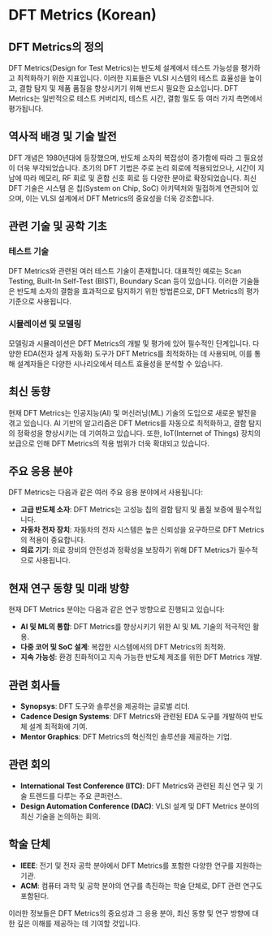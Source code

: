 # DFT Metrics (Korean)

## DFT Metrics의 정의

DFT Metrics(Design for Test Metrics)는 반도체 설계에서 테스트 가능성을 평가하고 최적화하기 위한 지표입니다. 이러한 지표들은 VLSI 시스템의 테스트 효율성을 높이고, 결함 탐지 및 제품 품질을 향상시키기 위해 반드시 필요한 요소입니다. DFT Metrics는 일반적으로 테스트 커버리지, 테스트 시간, 결함 밀도 등 여러 가지 측면에서 평가됩니다.

## 역사적 배경 및 기술 발전

DFT 개념은 1980년대에 등장했으며, 반도체 소자의 복잡성이 증가함에 따라 그 필요성이 더욱 부각되었습니다. 초기의 DFT 기법은 주로 논리 회로에 적용되었으나, 시간이 지남에 따라 메모리, RF 회로 및 혼합 신호 회로 등 다양한 분야로 확장되었습니다. 최신 DFT 기술은 시스템 온 칩(System on Chip, SoC) 아키텍처와 밀접하게 연관되어 있으며, 이는 VLSI 설계에서 DFT Metrics의 중요성을 더욱 강조합니다.

## 관련 기술 및 공학 기초

### 테스트 기술

DFT Metrics와 관련된 여러 테스트 기술이 존재합니다. 대표적인 예로는 Scan Testing, Built-In Self-Test (BIST), Boundary Scan 등이 있습니다. 이러한 기술들은 반도체 소자의 결함을 효과적으로 탐지하기 위한 방법론으로, DFT Metrics의 평가 기준으로 사용됩니다.

### 시뮬레이션 및 모델링

모델링과 시뮬레이션은 DFT Metrics의 개발 및 평가에 있어 필수적인 단계입니다. 다양한 EDA(전자 설계 자동화) 도구가 DFT Metrics를 최적화하는 데 사용되며, 이를 통해 설계자들은 다양한 시나리오에서 테스트 효율성을 분석할 수 있습니다.

## 최신 동향

현재 DFT Metrics는 인공지능(AI) 및 머신러닝(ML) 기술의 도입으로 새로운 발전을 겪고 있습니다. AI 기반의 알고리즘은 DFT Metrics를 자동으로 최적화하고, 결함 탐지의 정확성을 향상시키는 데 기여하고 있습니다. 또한, IoT(Internet of Things) 장치의 보급으로 인해 DFT Metrics의 적용 범위가 더욱 확대되고 있습니다.

## 주요 응용 분야

DFT Metrics는 다음과 같은 여러 주요 응용 분야에서 사용됩니다:

- **고급 반도체 소자**: DFT Metrics는 고성능 칩의 결함 탐지 및 품질 보증에 필수적입니다.
- **자동차 전자 장치**: 자동차의 전자 시스템은 높은 신뢰성을 요구하므로 DFT Metrics의 적용이 중요합니다.
- **의료 기기**: 의료 장비의 안전성과 정확성을 보장하기 위해 DFT Metrics가 필수적으로 사용됩니다.

## 현재 연구 동향 및 미래 방향

현재 DFT Metrics 분야는 다음과 같은 연구 방향으로 진행되고 있습니다:

- **AI 및 ML의 통합**: DFT Metrics를 향상시키기 위한 AI 및 ML 기술의 적극적인 활용.
- **다중 코어 및 SoC 설계**: 복잡한 시스템에서의 DFT Metrics의 최적화.
- **지속 가능성**: 환경 친화적이고 지속 가능한 반도체 제조를 위한 DFT Metrics 개발.

## 관련 회사들

- **Synopsys**: DFT 도구와 솔루션을 제공하는 글로벌 리더.
- **Cadence Design Systems**: DFT Metrics와 관련된 EDA 도구를 개발하여 반도체 설계 최적화에 기여.
- **Mentor Graphics**: DFT Metrics의 혁신적인 솔루션을 제공하는 기업.

## 관련 회의

- **International Test Conference (ITC)**: DFT Metrics와 관련된 최신 연구 및 기술 트렌드를 다루는 주요 콘퍼런스.
- **Design Automation Conference (DAC)**: VLSI 설계 및 DFT Metrics 분야의 최신 기술을 논의하는 회의.

## 학술 단체

- **IEEE**: 전기 및 전자 공학 분야에서 DFT Metrics를 포함한 다양한 연구를 지원하는 기관.
- **ACM**: 컴퓨터 과학 및 공학 분야의 연구를 촉진하는 학술 단체로, DFT 관련 연구도 포함된다.

이러한 정보들은 DFT Metrics의 중요성과 그 응용 분야, 최신 동향 및 연구 방향에 대한 깊은 이해를 제공하는 데 기여할 것입니다.